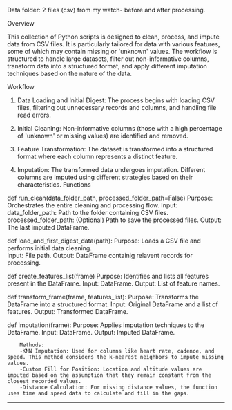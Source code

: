 
Data folder:
2 files (csv) from my watch- before and after processing. 


Overview

This collection of Python scripts is designed to clean, process, and impute data from CSV files. It is particularly tailored for data with various features, some of which may contain missing or 'unknown' values. The workflow is structured to handle large datasets, filter out non-informative columns, transform data into a structured format, and apply different imputation techniques based on the nature of the data.


Workflow

1. Data Loading and Initial Digest: The process begins with loading CSV files, filtering out unnecessary records and columns, and handling file read errors.
   
2. Initial Cleaning: Non-informative columns (those with a high percentage of 'unknown' or missing values) are identified and removed.
   
3. Feature Transformation: The dataset is transformed into a structured format where each column represents a distinct feature.
 
4. Imputation: The transformed data undergoes imputation. Different columns are imputed using different strategies based on their characteristics.
Functions


def run_clean(data_folder_path, processed_folder_path=False)
        Purpose: Orchestrates the entire cleaning and processing flow.
        Input:
        data_folder_path: Path to the folder containing CSV files.
        processed_folder_path: (Optional) Path to save the processed files.
        Output: The last imputed DataFrame.


def load_and_first_digest_data(path):
        Purpose: Loads a CSV file and performs initial data cleaning.        
        Input: File path.
        Output: DataFrame containig relavent records for processing.


def create_features_list(frame)
        Purpose: Identifies and lists all features present in the DataFrame.
        Input: DataFrame.
        Output: List of feature names.
        

def transform_frame(frame, features_list):
        Purpose: Transforms the DataFrame into a structured format.
        Input: Original DataFrame and a list of features.
        Output: Transformed DataFrame.
        

def imputation(frame):
        Purpose: Applies imputation techniques to the DataFrame.
        Input: DataFrame.
        Output: Imputed DataFrame.
        
        Methods:
        -KNN Imputation: Used for columns like heart rate, cadence, and speed. This method considers the k-nearest neighbors to impute missing values.
        -Custom Fill for Position: Location and altitude values are imputed based on the assumption that they remain constant from the closest recorded values.
        -Distance Calculation: For missing distance values, the function uses time and speed data to calculate and fill in the gaps.
--------------------------------------------------------------------------------------------------------------------------------------------------------------------------------




